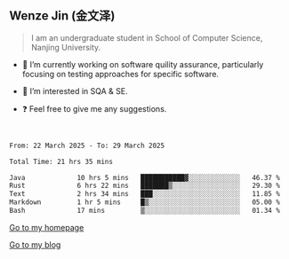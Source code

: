 ## Wenze Jin (金文泽)

> I am an undergraduate student in School of Computer Science, Nanjing University.

- 🔭 I’m currently working on software quility assurance, particularly focusing on testing approaches for specific software.
  
- 🌱 I’m interested in SQA & SE.
  
- ❓ Feel free to give me any suggestions.  

<br>  

<!--START_SECTION:waka-->

```txt
From: 22 March 2025 - To: 29 March 2025

Total Time: 21 hrs 35 mins

Java             10 hrs 5 mins   ███████████▓░░░░░░░░░░░░░   46.37 %
Rust             6 hrs 22 mins   ███████▒░░░░░░░░░░░░░░░░░   29.30 %
Text             2 hrs 34 mins   ███░░░░░░░░░░░░░░░░░░░░░░   11.85 %
Markdown         1 hr 5 mins     █▒░░░░░░░░░░░░░░░░░░░░░░░   05.00 %
Bash             17 mins         ▒░░░░░░░░░░░░░░░░░░░░░░░░   01.34 %
```

<!--END_SECTION:waka-->

[Go to my homepage](https://wenzejin.github.io)

[Go to my blog](https://wenzejin.notion.site/Wenze-Jin-s-Blog-1635e9fa7b6d80b3adcedfacc74aa717?pvs=4)
